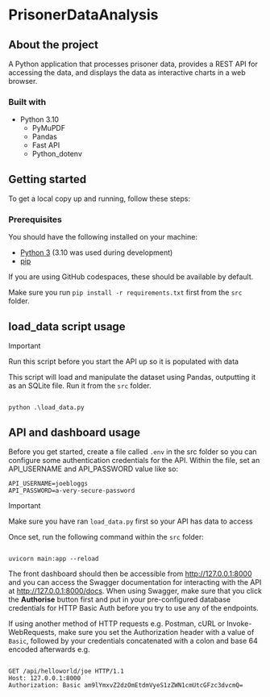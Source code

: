 # PrisonerDataAnalysis

## About the project

A Python application that processes prisoner data, provides a REST API for accessing the data, and displays the data as interactive charts in a web browser.

### Built with

- Python 3.10
  - PyMuPDF
  - Pandas
  - Fast API
  - Python_dotenv

## Getting started

To get a local copy up and running, follow these steps:

### Prerequisites

You should have the following installed on your machine:

- [Python 3](https://www.python.org/) (3.10 was used during development)
- [pip](https://pypi.org/project/pip/)

If you are using GitHub codespaces, these should be available by default.

Make sure you run `pip install -r requirements.txt` first from the `src` folder.

## load_data script usage

> [!IMPORTANT]  
> Run this script before you start the API up so it is populated with data

This script will load and manipulate the dataset using Pandas, outputting it as an SQLite file. Run it from the `src` folder.

```shell

python .\load_data.py

```

## API and dashboard usage

Before you get started, create a file called `.env` in the src folder so you can configure some authentication credentials for the API. Within the file, set an API_USERNAME and API_PASSWORD value like so:

```
API_USERNAME=joebloggs
API_PASSWORD=a-very-secure-password
```

> [!IMPORTANT]  
> Make sure you have ran `load_data.py` first so your API has data to access

Once set, run the following command within the `src` folder:

```shell

uvicorn main:app --reload

```

The front dashboard should then be accessible from <http://127.0.0.1:8000> and you can access the Swagger documentation for interacting with the API at <http://127.0.0.1:8000/docs>. When using Swagger, make sure that you click the **Authorise** button first and put in your pre-configured database credentials for HTTP Basic Auth before you try to use any of the endpoints.

If using another method of HTTP requests e.g. Postman, cURL or Invoke-WebRequests, make sure you set the Authorization header with a value of `Basic`, followed by your credentials concatenated with a colon and base 64 encoded afterwards e.g.

```http

GET /api/helloworld/joe HTTP/1.1
Host: 127.0.0.1:8000
Authorization: Basic am9lYmxvZ2dzOmEtdmVyeS1zZWN1cmUtcGFzc3dvcmQ=

```
